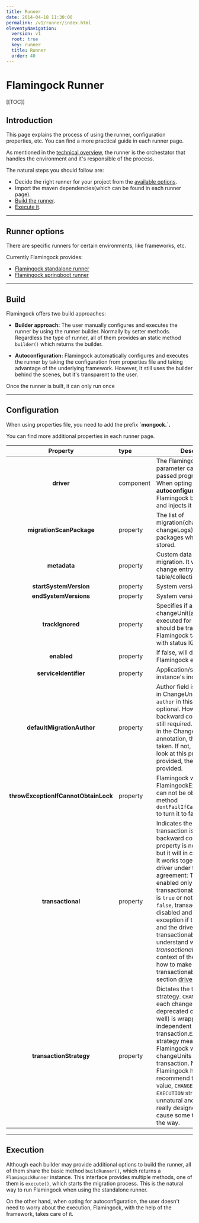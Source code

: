 ```yaml
---
title: Runner
date: 2014-04-18 11:30:00 
permalink: /v1/runner/index.html
eleventyNavigation:
  version: v1
  root: true
  key: runner 
  title: Runner
  order: 40
---
```

<h1 class="title">Flamingock Runner</h1>




[[TOC]]

## Introduction
This page explains the process of using the runner, configuration properties, etc. You can find a more practical guide in each runner page.

As mentioned in the [technical overview](/technical-overview#runner), the runner is the orchestator that handles the environment and it's responsible of the process.


The natural steps you should follow are:
- Decide the right runner for your project from the [available options](#runner-options).
- Import the maven dependencies(which can be found in each runner page).
- [Build the runner](#build).
- [Execute it](#execution).
______________________________________

## Runner options
There are specific runners for certain environments, like frameworks, etc.

Currently Flamingock provides: 
- [Flamingock standalone runner](/v1/runner/standalone/) 
- [Flamingock springboot runner](/v1/runner/springboot/) 
<!--- [Flamingock micronaut runner](/runner/micronaut/) -->
______________________________________

## Build
Flamingock offers two build approaches:

- **Builder approach:** The user manually configures and executes the runner by using the runner builder. Normally by setter methods. Regardless the type of runner, all of them provides an static method `builder()` which returns the builder.

- **Autoconfiguration:** Flamingock automatically configures and executes the runner by taking the configuration from properties file and taking advantage of the underlying framework. However, It still uses the builder behind the scenes, but it's transparent to the user.

<p class="noteAlt">Once the runner is built, it can only run once</p>

______________________________________

## Configuration

<p class="tipAlt">When using properties file, you need to add the prefix <b>`mongock.`.</b></p>
<p class="success">You can find more additional properties in each runner page.</p>

| Property                  | type | Description                                                                                  | Type                | Default value |
| :------------------------:|:---------------------------------------------------------------------------------------------|---------------------|:-----------:|:-------------:|
| **driver**                | component | The Flamingock driver. This parameter can only be passed programatically. When opting for **autoconfiguration**, Flamingock builds the driver and injects it to the runner. | ConnectionDriver | Mandatory |  
| **migrationScanPackage**  | property | The list of migration(changeUnits and changeLogs) classes and/or packages where they are stored. | List< String >      |Mandatory |  
| **metadata**              | property | Custom data attached to the migration. It will be added to change entry in the mongock table/collection. | Map<String, Object> | null |  
| **startSystemVersion**    | property | System version to start with.                                                                 | String              | `0` |  
| **endSystemVersions**     | property | System version to end with.                                                                   | String              | MAX_VALUE |  
| **trackIgnored**          | property | Specifies if an ignored changeUnit(already executed for example) should be track in the Flamingock table/collection with status IGNORED. | boolean | `false` |  
| **enabled**               | property | If false, will disable Flamingock execution.| boolean |NO          | `true` |  
| **serviceIdentifier**     | property | Application/service instance's indentifier. | String | null|
| **defaultMigrationAuthor**| property | Author field is not mandatory in ChangeUnit. The field `author` in this annotation is optional. However for backward compatibility it's still required. If it's provided in the ChangeUnit annotation, this value is taken. If not, Flamingock will look at this property. If not provided, the default value is provided. | String | `default_author` |
| **throwExceptionIfCannotObtainLock**| property | Flamingock will throw FlamingockException if lock can not be obtained. Builder method `dontFailIfCannotAcquireLock` to turn it to false. | boolean | long | `true` |  
| **transactional**              | property | Indicates the whether transaction is enabled. For backward compatibility, this property is not mandatory but it will in coming versions. It works together with the driver under the following agreement: Transactions are enabled only if the driver is transactionable and this field is `true` or not provided. If it's `false`, transactions are disabled and will throw an exception if this field is `true` and the driver is not transactionable. To understand what _transactionable_ means in the context of the driver and how to make a driver transactionable, visit the section [driver](/v1/driver/).      | boolean | null |  
| **transactionStrategy**   | property | Dictates the transaction strategy. `CHANGE_UNIT` means each changeUnit(applied to deprecated changeLog as well) is wrapped in an independent transaction.`EXECUTION` strategy means that Flamingock will wrap all the changeUnits in a single transaction. Note that Flamingock highly recommend the default value, `CHANGE_UNIT`, as the `EXECUTION` strategy is unnatural and, unless it's really designed for it, it can cause some troubles along the way. | String | `CHANGE_UNIT` |  
______________________________________

## Execution
Although each builder may provide additional options to build the runner, all of them share the basic method `buildRunner()`, which returns a `FlamingockRunner` instance. This interface provides multiple methods, one of them is `execute()`, which starts the migration process. This is the natural way to run Flamingock when using the standalone runner. 

On the other hand, when opting for autoconfiguration, the user doesn't need to worry about the execution, Flamingock, with the help of the framework, takes care of it.
